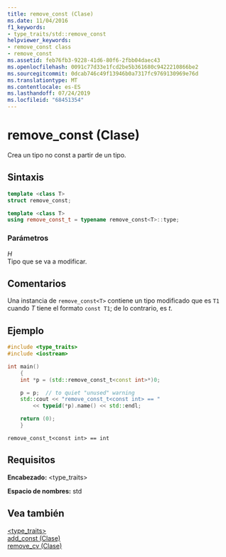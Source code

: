```yaml
---
title: remove_const (Clase)
ms.date: 11/04/2016
f1_keywords:
- type_traits/std::remove_const
helpviewer_keywords:
- remove_const class
- remove_const
ms.assetid: feb76fb3-9228-41d6-80f6-2fbb04daec43
ms.openlocfilehash: 0091c77d33e1fcd2be5b361680c9422210866be2
ms.sourcegitcommit: 0dcab746c49f13946b0a7317fc9769130969e76d
ms.translationtype: MT
ms.contentlocale: es-ES
ms.lasthandoff: 07/24/2019
ms.locfileid: "68451354"
---
```

# <a name="removeconst-class"></a>remove_const (Clase)

Crea un tipo no const a partir de un tipo.

## <a name="syntax"></a>Sintaxis

```cpp
template <class T>
struct remove_const;
```

```cpp
template <class T>
using remove_const_t = typename remove_const<T>::type;
```

### <a name="parameters"></a>Parámetros

*H*\
Tipo que se va a modificar.

## <a name="remarks"></a>Comentarios

Una instancia de `remove_const<T>` contiene un tipo modificado que es `T1` cuando *T* tiene el formato `const T1`; de lo contrario, es *t*.

## <a name="example"></a>Ejemplo

```cpp
#include <type_traits>
#include <iostream>

int main()
    {
    int *p = (std::remove_const_t<const int>*)0;

    p = p;  // to quiet "unused" warning
    std::cout << "remove_const_t<const int> == "
        << typeid(*p).name() << std::endl;

    return (0);
    }
```

```Output
remove_const_t<const int> == int
```

## <a name="requirements"></a>Requisitos

**Encabezado:** \<type_traits>

**Espacio de nombres:** std

## <a name="see-also"></a>Vea también

[<type_traits>](../standard-library/type-traits.md)\
[add_const (Clase)](../standard-library/add-const-class.md)\
[remove_cv (Clase)](../standard-library/remove-cv-class.md)
